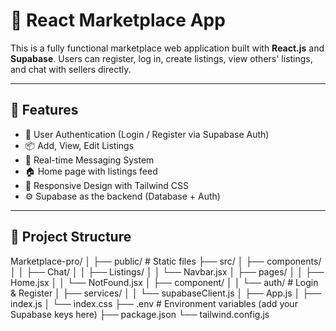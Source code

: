 # 🛒 React Marketplace App

This is a fully functional marketplace web application built with **React.js** and **Supabase**. Users can register, log in, create listings, view others' listings, and chat with sellers directly.

---

## 🚀 Features

- 🔐 User Authentication (Login / Register via Supabase Auth)
- 📦 Add, View, Edit Listings
- 💬 Real-time Messaging System
- 🏠 Home page with listings feed
- 📱 Responsive Design with Tailwind CSS
- ⚙️ Supabase as the backend (Database + Auth)

---

## 📁 Project Structure

Marketplace-pro/
│
├── public/ # Static files
├── src/
│ ├── components/
│ │ ├── Chat/
│ │ ├── Listings/
│ │ └── Navbar.jsx
│ ├── pages/
│ │ ├── Home.jsx
│ │ └── NotFound.jsx
│ ├── component/
│ │ └── auth/ # Login & Register
│ ├── services/
│ │ └── supabaseClient.js
│ ├── App.js
│ ├── index.js
│ └── index.css
├── .env # Environment variables (add your Supabase keys here)
├── package.json
└── tailwind.config.js